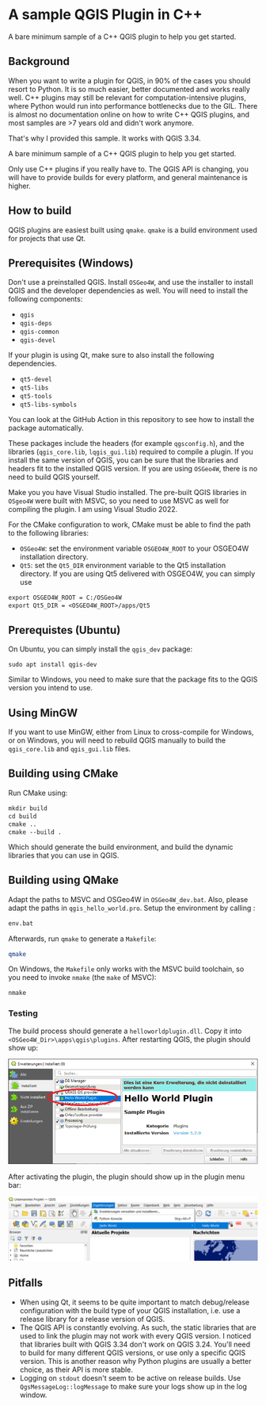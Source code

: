 # A sample QGIS Plugin in C++


A bare minimum sample of a C++ QGIS plugin to help you get started.

## Background

When you want to write a plugin for QGIS, in 90% of the cases you should resort to Python. It is so much easier, better documented and works really well.
C++ plugins may still be relevant for computation-intensive plugins, where Python would run into performance bottlenecks due to the GIL.
There is almost no documentation online on how to write C++ QGIS plugins, and most samples are >7 years old and didn't work anymore.

That's why I provided this sample. It works with QGIS 3.34.

A bare minimum sample of a C++ QGIS plugin to help you get started.

Only use C++ plugins if you really have to. The QGIS API is changing, you will have to provide builds for every platform, and general maintenance is higher.

## How to build

QGIS plugins are easiest built using `qmake`. `qmake` is a build environment used for projects that use Qt.

## Prerequisites (Windows)

Don't use a preinstalled QGIS. Install `OSGeo4W`, and use the installer to install QGIS and the developer dependencies as well. You will need to install the following components:
- `qgis`
- `qgis-deps`
- `qgis-common`
- `qgis-devel`

If your plugin is using Qt, make sure to also install the following dependencies.
- `qt5-devel`
- `qt5-libs`
- `qt5-tools`
- `qt5-libs-symbols`

You can look at the GitHub Action in this repository to see how to install the package automatically.

These packages include the headers (for example `qgsconfig.h`), and the libraries (`qgis_core.lib`, `lqgis_gui.lib`) required to compile a plugin. If you install the same version of QGIS, you can be sure that the libraries and headers fit to the installed QGIS version.
If you are using `OSGeo4W`, there is no need to build QGIS yourself.

Make you you have Visual Studio installed. The pre-built QGIS libraries in `OSgeo4W` were built with MSVC, so you need to use MSVC as well for compiling the plugin. I am using Visual Studio 2022.

For the CMake configuration to work, CMake must be able to find the path to the following libraries:
- `OSGeo4W`: set the environment variable `OSGEO4W_ROOT` to your OSGEO4W installation directory.
- `Qt5`: set the `Qt5_DIR` environment variable to the Qt5 installation directory. If you are using Qt5 delivered with OSGEO4W, you can simply use
```shell
export OSGEO4W_ROOT = C:/OSGeo4W
export Qt5_DIR = <OSGEO4W_ROOT>/apps/Qt5
```


## Prerequistes (Ubuntu)

On Ubuntu, you can simply install the `qgis_dev` package:
```shell
sudo apt install qgis-dev
```
Similar to Windows, you need to make sure that the package fits to the QGIS version you intend to use.

## Using MinGW
If you want to use MinGW, either from Linux to cross-compile for Windows, or on Windows, you will need to rebuild QGIS manually to build the `qgis_core.lib` and `qgis_gui.lib` files.

## Building using CMake

Run CMake using:
```shell
mkdir build
cd build
cmake ..
cmake --build .
```
Which should generate the build environment, and build the dynamic libraries that you can use in QGIS.

## Building using QMake

Adapt the paths to MSVC and OSGeo4W in `OSGeo4W_dev.bat`. Also, please adapt the paths in `qgis_hello_world.pro`.
Setup the environment by calling :
```bash
env.bat
```
Afterwards, run `qmake` to generate a `Makefile`:
```bash
qmake
```
On Windows, the `Makefile` only works with the MSVC build toolchain, so you need to invoke `nmake` (the `make` of MSVC):
```bash
nmake
```

### Testing 

The build process should generate a `helloworldplugin.dll`. Copy it into `<OSGeo4W_Dir>\apps\qgis\plugins`. After restarting QGIS, the plugin should show up:

![](res/installed-plugin.png)

After activating the plugin, the plugin should show up in the plugin menu bar:

![](res/plugin-menu.png)


## Pitfalls

- When using Qt, it seems to be quite important to match debug/release configuration with the build type of your QGIS installation, i.e. use a release library for a release version of QGIS.
- The QGIS API is constantly evolving. As such, the static libraries that are used to link the plugin may not work with every QGIS version. I noticed that libraries built with QGIS 3.34 don't work on QGIS 3.24. You'll need to build for many different QGIS versions, or use only a specific QGIS version. This is another reason why Python plugins are usually a better choice, as their API is more stable.
- Logging on `stdout` doesn't seem to be active on release builds. Use `QgsMessageLog::logMessage` to make sure your logs show up in the log window.
